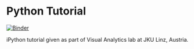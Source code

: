 # Python Tutorial
[![Binder](http://mybinder.org/badge.svg)](http://mybinder.org:/repo/keckelt/python-tutorial-va2017)

iPython tutorial given as part of Visual Analytics lab at JKU Linz, Austria.
